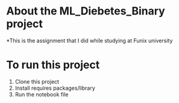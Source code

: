 
# About the ML_Diebetes_Binary project
*This is the assignment that I did while studying at Funix university


# To run this project
 1. Clone this project
 2. Install requires packages/library
 3. Run the notebook file

